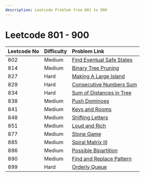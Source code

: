 ```yaml
---
description: Leetcode Problem from 801 to 900
---
```


# Leetcode 801 - 900



| Leetcode No | Difficulty | Problem Link |
| :--- | :--- | :--- |
| 802 | Medium | [Find Eventual Safe States](../difficulty-based-problem-index/leetcode-medium/leetcode-802-find-eventual-safe-states.md) |
| 814 | Medium | [Binary Tree Pruning](../difficulty-based-problem-index/leetcode-medium/leetcode-814-binary-tree-pruning.md) |
| 827 | Hard | [Making A Large Island](../difficulty-based-problem-index/leetcode-hard/leetcode-827-making-a-large-island.md) |
| 829 | Hard  | [Consecutive Numbers Sum](../difficulty-based-problem-index/leetcode-hard/leetcode-829-consecutive-numbers-sum.md) |
| 834 | Hard | [Sum of Distances in Tree](../difficulty-based-problem-index/leetcode-hard/leetcode-834-sum-of-distances-in-tree.md) |
| 838 | Medium | [Push Dominoes](../difficulty-based-problem-index/leetcode-medium/leetcode-838-push-dominoes.md) |
| 841 | Medium | [Keys and Rooms](../difficulty-based-problem-index/leetcode-medium/leetcode-841-keys-and-rooms.md) |
| 848 | Medium | [Shifting Letters](../difficulty-based-problem-index/leetcode-medium/leetcode-848-shifting-letters.md) |
| 851 | Medium | [Loud and Rich](../difficulty-based-problem-index/leetcode-medium/leetcode-851-loud-and-rich.md) |
| 877 | Medium | [Stone Game](../difficulty-based-problem-index/leetcode-medium/leetcode-877-stone-game.md) |
| 885 | Medium | [Spiral Matrix III](../difficulty-based-problem-index/leetcode-medium/leetcode-885-spiral-matrix-iii.md) |
| 886 | Medium | [Possible Bipartition](../difficulty-based-problem-index/leetcode-medium/leetcode-886-possible-bipartition.md) |
| 890 | Medium | [Find and Replace Pattern](../difficulty-based-problem-index/leetcode-medium/leetcode-890-find-and-replace-pattern.md) |
| 899 | Hard | [Orderly Queue](../difficulty-based-problem-index/leetcode-hard/leetcode-899-orderly-queue.md) |




